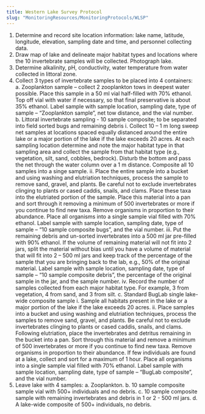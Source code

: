 ```yaml
---
title: Western Lake Survey Protocol
slug: "MonitoringResources/MonitoringProtocols/WLSP"
---
```


1. Determine and record site location information: lake name, latitude, longitude, elevation, sampling date and time, and personnel collecting data.
2. Draw map of lake and delineate major habitat types and locations where the 10 invertebrate samples will be collected. Photograph lake.
3. Determine alkalinity, pH, conductivity, water temperature from water collected in littoral zone.
4. Collect 3 types of invertebrate samples to be placed into 4 containers:
    a. Zooplankton sample – collect 2 zooplankton tows in deepest water possible. Place this sample in a 50 ml vial half-filled with 70% ethanol. Top off vial with water if necessary, so that final preservative is about 35% ethanol. Label sample with sample location, sampling date, type of sample – “Zooplankton sample”, net tow distance, and the vial number.
    b. Littoral invertebrate sampling - 10 sample composite; to be separated into field sorted bugs and remaining debris
        i. Collect 10 – 1 m long sweep net samples at locations spaced equally distanced around the entire lake or a major portion of the lake if the lake exceeds 20 acres. At each sampling location determine and note the major habitat type in that sampling area and collect the sample from that habitat type (e.g., vegetation, silt, sand, cobbles, bedrock). Disturb the bottom and pass the net through the water column over a 1 m distance. Composite all 10 samples into a singe sample.
        ii. Place the entire sample into a bucket and using washing and elutriation techniques, process the sample to remove sand, gravel, and plants. Be careful not to exclude invertebrates clinging to plants or cased caddis, snails, and clams. Place these taxa into the elutriated portion of the sample. Place this material into a pan and sort through it removing a minimum of 500 invertebrates or more if you continue to find new taxa. Remove organisms in proportion to their abundance. Place all organisms into a single sample vial filled with 70% ethanol. Label sample with sample location, sampling date, type of sample – “10 sample composite bugs”, and the vial number.
        iii. Put the remaining debris and un-sorted invertebrates into a 500 ml jar pre-filled with 90% ethanol. If the volume of remaining material will not fit into 2 jars, split the material without bias until you have a volume of material that will fit into 2 – 500 ml jars and keep track of the percentage of the sample that you are bringing back to the lab, e.g., 50% of the original material. Label sample with sample location, sampling date, type of sample – “10 sample composite debris”, the percentage of the original sample in the jar, and the sample number.
        iv. Record the number of samples collected from each major habitat type. For example, 3 from vegetation, 4 from sand, and 3 from silt.
    c. Standard BugLab single lake-wide composite sample
        i. Sample all habitats present in the lake or a major portion of the lake if the lake exceeds 20 acres.
        ii. Place samples into a bucket and using washing and elutriation techniques, process the samples to remove sand, gravel, and plants. Be careful not to exclude invertebrates clinging to plants or cased caddis, snails, and clams. Following elutriation, place the invertebrates and detritus remaining in the bucket into a pan. Sort through this material and remove a minimum of 500 invertebrates or more if you continue to find new taxa. Remove organisms in proportion to their abundance. If few individuals are found at a lake, collect and sort for a maximum of 1 hour. Place all organisms into a single sample vial filled with 70% ethanol. Label sample with sample location, sampling date, type of sample – “BugLab composite”, and the vial number.
5. Leave lake with 4 samples:
    a. Zooplankton.
    b. 10 sample composite sample vial with 500+ individuals and no debris.
    c. 10 sample composite sample with remaining invertebrates and debris in 1 or 2 - 500 ml jars.
    d. A lake-wide composite of 500+ individuals, no debris.